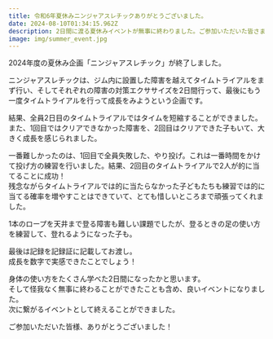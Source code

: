 ```yaml
---
title: 令和6年夏休みニンジャアスレチックありがとうございました。
date: 2024-08-10T01:34:15.962Z
description: 2日間に渡る夏休みイベントが無事に終わりました。ご参加いただいた皆さま、お疲れ様＆ありがとうございました。
image: img/summer_event.jpg
---
```

2024年度の夏休み企画「ニンジャアスレチック」が終了しました。

ニンジャアスレチックは、ジム内に設置した障害を越えてタイムトライアルをまず行い、そしてそれぞれの障害の対策エクササイズを2日間行って、最後にもう一度タイムトライアルを行って成長をみようという企画です。

結果、全員2日目のタイムトライアルではタイムを短縮することができました。\
また、1回目ではクリアできなかった障害を、2回目はクリアできた子もいて、大きく成長を感じられました。

一番難しかったのは、1回目で全員失敗した、やり投げ。これは一番時間をかけて投げ方の練習を行いました。結果、2回目のタイムトライアルで2人が的に当てることに成功！\
残念ながらタイムトライアルでは的に当たらなかった子どもたちも練習では的に当てる確率を増やすことはできていて、とても惜しいところまで頑張ってくれました。

1本のロープを天井まで登る障害も難しい課題でしたが、登るときの足の使い方を練習して、登れるようになった子も。

最後は記録を記録証に記載してお渡し。\
成長を数字で実感できたことでしょう！

身体の使い方をたくさん学べた2日間になったかと思います。\
そして怪我なく無事に終わることができたことも含め、良いイベントになりました。\
次に繋がるイベントとして終えることができました。

ご参加いただいた皆様、ありがとうございました！